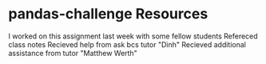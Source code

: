 # pandas-challenge Resources 
I worked on this assignment last week with some fellow students 
Refereced class notes 
Recieved help from ask bcs tutor "Dinh" 
Recieved additional assistance from tutor "Matthew Werth" 

